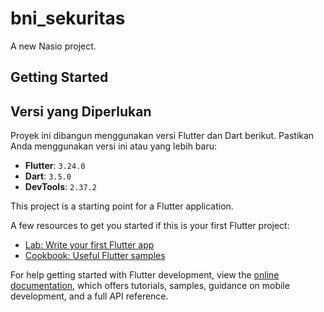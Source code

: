 # bni_sekuritas

A new Nasio project.

## Getting Started

## Versi yang Diperlukan

Proyek ini dibangun menggunakan versi Flutter dan Dart berikut. Pastikan Anda menggunakan versi ini atau yang lebih
baru:

- **Flutter**: `3.24.0`
- **Dart**: `3.5.0`
- **DevTools**: `2.37.2`

This project is a starting point for a Flutter application.

A few resources to get you started if this is your first Flutter project:

- [Lab: Write your first Flutter app](https://docs.flutter.dev/get-started/codelab)
- [Cookbook: Useful Flutter samples](https://docs.flutter.dev/cookbook)

For help getting started with Flutter development, view the
[online documentation](https://docs.flutter.dev/), which offers tutorials,
samples, guidance on mobile development, and a full API reference.
